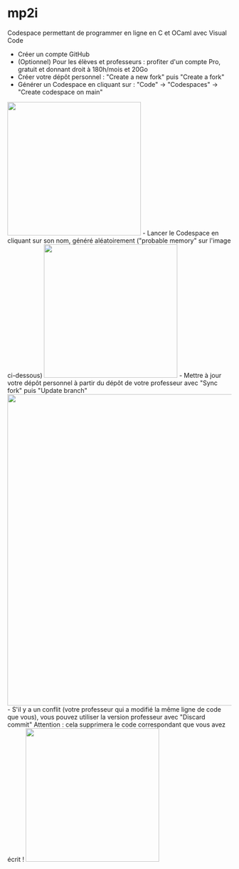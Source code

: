 # mp2i
Codespace permettant de programmer en ligne en C et OCaml avec Visual Code

- Créer un compte GitHub
- (Optionnel) Pour les élèves et professeurs : profiter d'un compte Pro, gratuit et donnant droit à 180h/mois et 20Go
- Créer votre dépôt personnel : "Create a new fork" puis "Create a fork"
- Générer un Codespace en cliquant sur : "Code" -> "Codespaces" -> "Create codespace on main"
<img src=https://user-images.githubusercontent.com/49362475/253293246-fb10ff89-4201-4e32-968d-4b1711e9402e.png width=300>
- Lancer le Codespace en cliquant sur son nom, généré aléatoirement ("probable memory" sur l'image ci-dessous) 
<img src=https://user-images.githubusercontent.com/49362475/253293253-064bdf4c-c8eb-4f42-863d-b4d6ed25c80f.png width=300>
- Mettre à jour votre dépôt personnel à partir du dépôt de votre professeur avec "Sync fork" puis "Update branch"
<img src=https://user-images.githubusercontent.com/49362475/253294683-3e5803db-7641-43d0-a266-3a11fa35d8e6.png width=700>
- S'il y a un conflit (votre professeur qui a modifié la même ligne de code que vous), vous pouvez utiliser la version professeur avec "Discard commit"
Attention : cela supprimera le code correspondant que vous avez écrit !
<img src=https://user-images.githubusercontent.com/49362475/253294695-2e296136-719c-47d9-b006-e0cadc1a64d5.png width=300>
